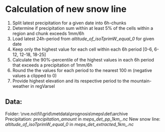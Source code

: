 # Calculation of new snow line

 1. Split latest precipitation for a given date into 6h-chunks
 2. Determine if precipitation sum within at least 5% of the cells within a region and chunk exceeds 1mm/6h
 3. Load latest 24h-period from _altitude_of_isoTprimW_equal_0_ for given date
 4. Keep only the highest value for each cell within each 6h period [0-6, 6-12, 12-18, 18-25]
 5. Calculate the 90%-percentile of the highest values in each 6h period that exceeds a precipitation of 1mm/6h
 6. Round the the values for each period to the nearest 100 m (negative values a clipped to 0)
 7. Provide highest elevation and its respective period to the mountain-weather in regVarsel
 
 
 ## Data:
 
 Folder: \\nve.no\fil\grid\metdata\prognosis\meps\det\archive\
 Precipitation: *precipitation_amount* in *meps_det_pp_1km_<data>.nc*
 New snow line: *altitude_of_isoTprimW_equal_0* in *meps_det_extracted_1km_<date>.nc*